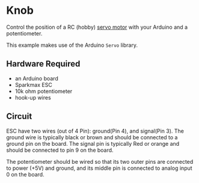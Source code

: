# Knob

Control the position of a RC (hobby) [servo motor](http://en.wikipedia.org/wiki/Servo_motor#RC_servos) with your Arduino and a potentiometer.

This example makes use of the Arduino `Servo` library.

## Hardware Required

* an Arduino board
* Sparkmax ESC 
* 10k ohm potentiometer
* hook-up wires

## Circuit

ESC have two wires (out of 4 Pin): ground(Pin 4), and signal(Pin 3). The ground wire is typically black or brown and should be connected to a ground pin on the board. The signal pin is typically Red or orange and should be connected to pin 9 on the board.

The potentiometer should be wired so that its two outer pins are connected to power (+5V) and ground, and its middle pin is connected to analog input 0 on the board.

